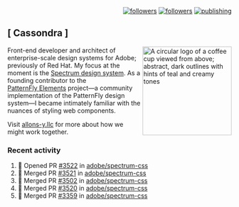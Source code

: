 <p align="right"><a rel="me" href="https://front-end.social/@castastrophe">
    <img alt="followers" title="Follow me on Mastodon" src="https://img.shields.io/mastodon/follow/109297102751309835?domain=https%3A%2F%2Ffront-end.social&label=Follow&logo=mastodon&logoColor=white&style=for-the-badge&labelColor=008080&color=006969"/></a>
  <a href="https://codepen.io/castastrophe/">
    <img alt="followers" title="Follow me on CodePen" src="https://img.shields.io/badge/23-1?color=640464&labelColor=7c007c&style=for-the-badge&logo=codepen&label=Follow"/></a>
<a href="https://castastrophe.medium.com/">
    <img alt="publishing" title="View articles on Medium" src="https://img.shields.io/badge/107-1?color=666&labelColor=444&label=subscribe&logo=medium&logoColor=white&style=for-the-badge"/></a>
</p>

## [&nbsp;Cassondra&nbsp;]

<img align="right" src="https://github-production-user-asset-6210df.s3.amazonaws.com/1840295/253016758-ba468774-1cd3-42c2-8f43-947b5eeb5edf.png" height="200" alt="A circular logo of a coffee cup viewed from above; abstract, dark outlines with hints of teal and creamy tones">

Front-end developer and architect of enterprise-scale design systems for Adobe; previously of Red Hat. My focus at the moment is the [Spectrum design system](https://github.com/adobe/spectrum-css). As a founding contributor to the [PatternFly&nbsp;Elements](https://github.com/patternfly/patternfly-elements) project&mdash;a community implementation of the PatternFly design system&mdash;I became intimately familiar with the nuances of styling web components.

Visit [allons-y.llc](http://allons-y.llc/) for more about how we might work together.

### Recent activity

<!--START_SECTION:activity-->
1. 💪 Opened PR [#3522](https://github.com/adobe/spectrum-css/pull/3522) in [adobe/spectrum-css](https://github.com/adobe/spectrum-css)
2. 🎉 Merged PR [#3521](https://github.com/adobe/spectrum-css/pull/3521) in [adobe/spectrum-css](https://github.com/adobe/spectrum-css)
3. 🎉 Merged PR [#3502](https://github.com/adobe/spectrum-css/pull/3502) in [adobe/spectrum-css](https://github.com/adobe/spectrum-css)
4. 🎉 Merged PR [#3520](https://github.com/adobe/spectrum-css/pull/3520) in [adobe/spectrum-css](https://github.com/adobe/spectrum-css)
5. 🎉 Merged PR [#3359](https://github.com/adobe/spectrum-css/pull/3359) in [adobe/spectrum-css](https://github.com/adobe/spectrum-css)
<!--END_SECTION:activity-->
